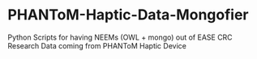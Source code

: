 # PHANToM-Haptic-Data-Mongofier

Python Scripts for having NEEMs (OWL + mongo) out of EASE CRC Research Data coming from PHANToM Haptic Device
